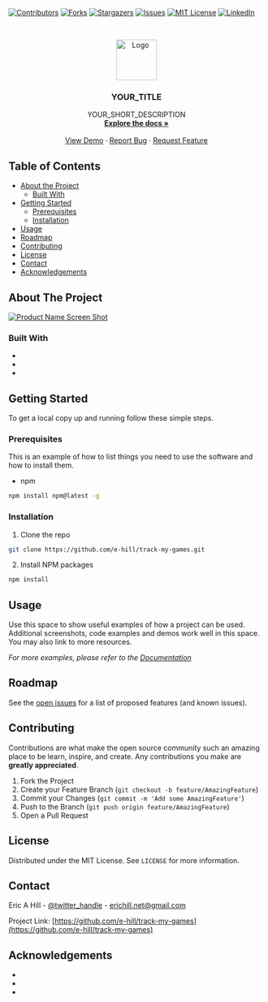 <!-- PROJECT SHIELDS -->
<!--
*** I'm using markdown "reference style" links for readability.
*** Reference links are enclosed in brackets [ ] instead of parentheses ( ).
*** See the bottom of this document for the declaration of the reference variables
*** for contributors-url, forks-url, etc. This is an optional, concise syntax you may use.
*** https://www.markdownguide.org/basic-syntax/#reference-style-links
-->
[![Contributors][contributors-shield]][contributors-url]
[![Forks][forks-shield]][forks-url]
[![Stargazers][stars-shield]][stars-url]
[![Issues][issues-shield]][issues-url]
[![MIT License][license-shield]][license-url]
[![LinkedIn][linkedin-shield]][linkedin-url]



<!-- PROJECT LOGO -->
<br />
<p align="center">
  <a href="https://github.com/e-hill/track-my-games">
    <img src="images/logo.png" alt="Logo" width="80" height="80">
  </a>

  <h3 align="center">YOUR_TITLE</h3>

  <p align="center">
    YOUR_SHORT_DESCRIPTION
    <br />
    <a href="https://github.com/e-hill/track-my-games"><strong>Explore the docs »</strong></a>
    <br />
    <br />
    <a href="https://github.com/e-hill/track-my-games">View Demo</a>
    ·
    <a href="https://github.com/e-hill/track-my-games/issues">Report Bug</a>
    ·
    <a href="https://github.com/e-hill/track-my-games/issues">Request Feature</a>
  </p>
</p>



<!-- TABLE OF CONTENTS -->
## Table of Contents

* [About the Project](#about-the-project)
  * [Built With](#built-with)
* [Getting Started](#getting-started)
  * [Prerequisites](#prerequisites)
  * [Installation](#installation)
* [Usage](#usage)
* [Roadmap](#roadmap)
* [Contributing](#contributing)
* [License](#license)
* [Contact](#contact)
* [Acknowledgements](#acknowledgements)



<!-- ABOUT THE PROJECT -->
## About The Project

[![Product Name Screen Shot][product-screenshot]](https://example.com)


### Built With

* []()
* []()
* []()



<!-- GETTING STARTED -->
## Getting Started

To get a local copy up and running follow these simple steps.

### Prerequisites

This is an example of how to list things you need to use the software and how to install them.
* npm
```sh
npm install npm@latest -g
```

### Installation
 
1. Clone the repo
```sh
git clone https://github.com/e-hill/track-my-games.git
```
2. Install NPM packages
```sh
npm install
```



<!-- USAGE EXAMPLES -->
## Usage

Use this space to show useful examples of how a project can be used. Additional screenshots, code examples and demos work well in this space. You may also link to more resources.

_For more examples, please refer to the [Documentation](https://example.com)_



<!-- ROADMAP -->
## Roadmap

See the [open issues](https://github.com/e-hill/track-my-games/issues) for a list of proposed features (and known issues).



<!-- CONTRIBUTING -->
## Contributing

Contributions are what make the open source community such an amazing place to be learn, inspire, and create. Any contributions you make are **greatly appreciated**.

1. Fork the Project
2. Create your Feature Branch (`git checkout -b feature/AmazingFeature`)
3. Commit your Changes (`git commit -m 'Add some AmazingFeature'`)
4. Push to the Branch (`git push origin feature/AmazingFeature`)
5. Open a Pull Request



<!-- LICENSE -->
## License

Distributed under the MIT License. See `LICENSE` for more information.



<!-- CONTACT -->
## Contact

Eric A Hill - [@twitter_handle](https://twitter.com/twitter_handle) - erichill.net@gmail.com

Project Link: [https://github.com/e-hill/track-my-games](https://github.com/e-hill/track-my-games)



<!-- ACKNOWLEDGEMENTS -->
## Acknowledgements

* []()
* []()
* []()





<!-- MARKDOWN LINKS & IMAGES -->
<!-- https://www.markdownguide.org/basic-syntax/#reference-style-links -->
[contributors-shield]: https://img.shields.io/github/contributors/e-hill/track-my-games.svg?style=flat-square
[contributors-url]: https://github.com/e-hill/track-my-games/graphs/contributors
[forks-shield]: https://img.shields.io/github/forks/e-hill/track-my-games.svg?style=flat-square
[forks-url]: https://github.com/e-hill/track-my-games/network/members
[stars-shield]: https://img.shields.io/github/stars/e-hill/track-my-games.svg?style=flat-square
[stars-url]: https://github.com/e-hill/track-my-games/stargazers
[issues-shield]: https://img.shields.io/github/issues/e-hill/track-my-games.svg?style=flat-square
[issues-url]: https://github.com/e-hill/track-my-games/issues
[license-shield]: https://img.shields.io/github/license/e-hill/track-my-games.svg?style=flat-square
[license-url]: https://github.com/e-hill/track-my-games/blob/master/LICENSE.txt
[linkedin-shield]: https://img.shields.io/badge/-LinkedIn-black.svg?style=flat-square&logo=linkedin&colorB=555
[linkedin-url]: https://linkedin.com/in/othneildrew
[product-screenshot]: images/screenshot.png
